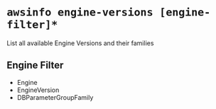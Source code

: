 # `awsinfo engine-versions [engine-filter]*`

List all available Engine Versions and their families

## Engine Filter

* Engine
* EngineVersion
* DBParameterGroupFamily
